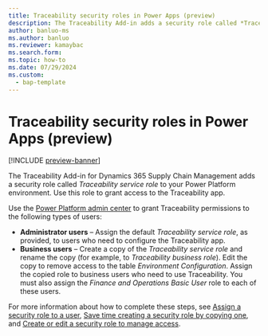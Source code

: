 ```yaml
---
title: Traceability security roles in Power Apps (preview)
description: The Traceability Add-in adds a security role called *Traceability service role* to your Power Platform environment. Use this role to grant access to the Traceability Add-in.
author: banluo-ms
ms.author: banluo
ms.reviewer: kamaybac
ms.search.form: 
ms.topic: how-to
ms.date: 07/29/2024
ms.custom: 
  - bap-template
---
```


# Traceability security roles in Power Apps (preview)

[!INCLUDE [preview-banner](~/../shared-content/shared/preview-includes/preview-banner.md)]
<!-- KFM: Preview until further notice -->

The Traceability Add-in for Dynamics 365 Supply Chain Management adds a security role called *Traceability service role* to your Power Platform environment. Use this role to grant access to the Traceability app.

Use the [Power Platform admin center](https://admin.powerplatform.microsoft.com) to grant Traceability permissions to the following types of users:

- **Administrator users** – Assign the default *Traceability service role*, as provided, to users who need to configure the Traceability app.
- **Business users** – Create a copy of the *Traceability service role* and rename the copy (for example, to *Traceability business role*). Edit the copy to remove access to the table *Environment Configuration*. Assign the copied role to business users who need to use Traceability. You must also assign the *Finance and Operations Basic User* role to each of these users.

For more information about how to complete these steps, see [Assign a security role to a user](/power-platform/admin/assign-security-roles), [Save time creating a security role by copying one](/power-platform/admin/copy-security-role), and [Create or edit a security role to manage access](/power-platform/admin/create-edit-security-role).

